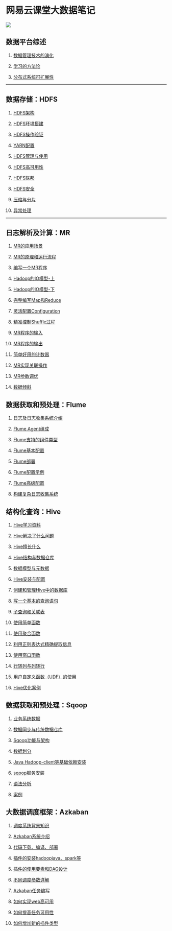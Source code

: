 # 网易云课堂大数据笔记

![](https://img.shields.io/badge/language-java-orange.svg)

## 数据平台综述

1. [数据管理技术的演化](https://github.com/jiaoqiyuan/163-bigdate-note/blob/master/%E6%95%B0%E6%8D%AE%E5%B9%B3%E5%8F%B0%E7%BB%BC%E8%BF%B0/%E6%95%B0%E6%8D%AE%E7%AE%A1%E7%90%86%E6%8A%80%E6%9C%AF%E7%9A%84%E6%BC%94%E5%8C%96.md)

2. [学习的方法论](https://github.com/jiaoqiyuan/163-bigdate-note/blob/master/%E6%95%B0%E6%8D%AE%E5%B9%B3%E5%8F%B0%E7%BB%BC%E8%BF%B0/%E5%AD%A6%E4%B9%A0%E7%9A%84%E6%96%B9%E6%B3%95%E8%AE%BA.md)

3. [分布式系统可扩展性](https://github.com/jiaoqiyuan/163-bigdate-note/blob/master/%E6%95%B0%E6%8D%AE%E5%B9%B3%E5%8F%B0%E7%BB%BC%E8%BF%B0/%E5%88%86%E5%B8%83%E5%BC%8F%E7%B3%BB%E7%BB%9F%E5%8F%AF%E6%89%A9%E5%B1%95%E6%80%A7.md)

----

## 数据存储：HDFS

1. [HDFS架构][10]

2. [HDFS环境搭建][1]

3. [HDFS操作验证][2]

4. [YARN配置][3]

5. [HDFS管理与使用][4]

6. [HDFS高可用性][5]

7. [HDFS联邦][6]

8. [HDFS安全][7]

9. [压缩与分片][8]

10. [异常处理][9]

----

## 日志解析及计算：MR

1. [MR的应用场景][11]

2. [MR的原理和运行流程][12]

3. [编写一个MR程序][13]

4. [Hadoop的IO模型-上][14]

5. [Hadoop的IO模型-下][15]

6. [完整编写Map和Reduce][16]

7. [灵活配置Configuration][17]

8. [精准控制Shuffle过程][18]

9. [MR程序的输入][19]

10. [MR程序的输出][20]

11. [简单好用的计数器][21]

12. [MR实现关联操作][22]

13. [MR参数调优][23]

14. [数据倾斜][24]


## 数据获取和预处理：Flume

1. [日志及日志收集系统介绍][25]

2. [Flume Agent组成][26]

3. [Flume支持的组件类型][27]

4. [Flume基本配置][28]

5. [Flume部署][29]

6. [Flume配置示例][30]

7. [Flume高级配置][31]

8. [构建复杂日志收集系统][32]

## 结构化查询：Hive

1. [Hive学习资料][33]

2. [Hive解决了什么问题][34]

3. [Hive擅长什么][35]

4. [Hive结构与数据仓库][36]

5. [数据模型与元数据][37]

6. [Hive安装与配置][38]

7. [创建和管理Hive中的数据库][39]

8. [写一个基本的查询语句][40]

9. [子查询和关联表][41]

10. [使用简单函数][42]

10. [使用聚合函数][43]

10. [利用正则表达式精确提取信息][44]

11. [使用窗口函数][45]

12. [行转列与列转行][46]

13. [用户自定义函数（UDF）的使用][47]

14. [Hive优化案例][48]


## 数据获取和预处理：Sqoop

1. [业务系统数据](https://github.com/jiaoqiyuan/163-bigdate-note/blob/master/%E6%95%B0%E6%8D%AE%E8%8E%B7%E5%8F%96%E5%92%8C%E9%A2%84%E5%A4%84%E7%90%86%EF%BC%9ASqoop/%E4%B8%9A%E5%8A%A1%E7%B3%BB%E7%BB%9F%E6%95%B0%E6%8D%AE.md)

2. [数据同步与传统数据仓库](https://github.com/jiaoqiyuan/163-bigdate-note/blob/master/%E6%95%B0%E6%8D%AE%E8%8E%B7%E5%8F%96%E5%92%8C%E9%A2%84%E5%A4%84%E7%90%86%EF%BC%9ASqoop/%E6%95%B0%E6%8D%AE%E5%90%8C%E6%AD%A5%E4%B8%8E%E4%BC%A0%E7%BB%9F%E6%95%B0%E6%8D%AE%E4%BB%93%E5%BA%93.md)

3. [Sqoop功能与架构](https://github.com/jiaoqiyuan/163-bigdate-note/blob/master/%E6%95%B0%E6%8D%AE%E8%8E%B7%E5%8F%96%E5%92%8C%E9%A2%84%E5%A4%84%E7%90%86%EF%BC%9ASqoop/Sqoop%E5%8A%9F%E8%83%BD%E4%B8%8E%E6%9E%B6%E6%9E%84.md)

4. [数据划分](https://github.com/jiaoqiyuan/163-bigdate-note/blob/master/%E6%95%B0%E6%8D%AE%E8%8E%B7%E5%8F%96%E5%92%8C%E9%A2%84%E5%A4%84%E7%90%86%EF%BC%9ASqoop/%E6%95%B0%E6%8D%AE%E5%88%92%E5%88%86.md)

5. [Java Hadoop-client等基础依赖安装](https://github.com/jiaoqiyuan/163-bigdate-note/blob/master/%E6%95%B0%E6%8D%AE%E8%8E%B7%E5%8F%96%E5%92%8C%E9%A2%84%E5%A4%84%E7%90%86%EF%BC%9ASqoop/Java%20Hadoop-client%E7%AD%89%E5%9F%BA%E7%A1%80%E4%BE%9D%E8%B5%96%E5%AE%89%E8%A3%85.md)

6. [sqoop服务安装](https://github.com/jiaoqiyuan/163-bigdate-note/blob/master/%E6%95%B0%E6%8D%AE%E8%8E%B7%E5%8F%96%E5%92%8C%E9%A2%84%E5%A4%84%E7%90%86%EF%BC%9ASqoop/sqoop%E6%9C%8D%E5%8A%A1%E5%AE%89%E8%A3%85.md)

7. [语法分析](https://github.com/jiaoqiyuan/163-bigdate-note/blob/master/%E6%95%B0%E6%8D%AE%E8%8E%B7%E5%8F%96%E5%92%8C%E9%A2%84%E5%A4%84%E7%90%86%EF%BC%9ASqoop/%E8%AF%AD%E6%B3%95%E5%88%86%E6%9E%90.md)

8. [案例](https://github.com/jiaoqiyuan/163-bigdate-note/blob/master/%E6%95%B0%E6%8D%AE%E8%8E%B7%E5%8F%96%E5%92%8C%E9%A2%84%E5%A4%84%E7%90%86%EF%BC%9ASqoop/%E6%A1%88%E4%BE%8B.md)

## 大数据调度框架：Azkaban

1. [调度系统背景知识](https://github.com/jiaoqiyuan/163-bigdate-note/blob/master/%E5%A4%A7%E6%95%B0%E6%8D%AE%E8%B0%83%E5%BA%A6%E6%A1%86%E6%9E%B6%EF%BC%9AAzkaban/1.%E8%B0%83%E5%BA%A6%E7%B3%BB%E7%BB%9F%E8%83%8C%E6%99%AF%E7%9F%A5%E8%AF%86.md)

2. [Azkaban系统介绍](https://github.com/jiaoqiyuan/163-bigdate-note/blob/master/%E5%A4%A7%E6%95%B0%E6%8D%AE%E8%B0%83%E5%BA%A6%E6%A1%86%E6%9E%B6%EF%BC%9AAzkaban/2.Azkaban%E7%B3%BB%E7%BB%9F%E4%BB%8B%E7%BB%8D.md)

3. [代码下载、编译、部署](https://github.com/jiaoqiyuan/163-bigdate-note/blob/master/%E5%A4%A7%E6%95%B0%E6%8D%AE%E8%B0%83%E5%BA%A6%E6%A1%86%E6%9E%B6%EF%BC%9AAzkaban/3.%E4%BB%A3%E7%A0%81%E4%B8%8B%E8%BD%BD%E3%80%81%E7%BC%96%E8%AF%91%E3%80%81%E9%83%A8%E7%BD%B2.md)

4. [插件的安装hadoopjava、spark等](https://github.com/jiaoqiyuan/163-bigdate-note/blob/master/%E5%A4%A7%E6%95%B0%E6%8D%AE%E8%B0%83%E5%BA%A6%E6%A1%86%E6%9E%B6%EF%BC%9AAzkaban/4.%E6%8F%92%E4%BB%B6%E7%9A%84%E5%AE%89%E8%A3%85hadoopjava%E3%80%81spark%E7%AD%89.md)

5. [插件的使用要素和DAG设计](https://github.com/jiaoqiyuan/163-bigdate-note/blob/master/%E5%A4%A7%E6%95%B0%E6%8D%AE%E8%B0%83%E5%BA%A6%E6%A1%86%E6%9E%B6%EF%BC%9AAzkaban/5.%E6%8F%92%E4%BB%B6%E7%9A%84%E4%BD%BF%E7%94%A8%E8%A6%81%E7%B4%A0%E5%92%8CDAG%E8%AE%BE%E8%AE%A1.md)

6. [不同调度参数详解](https://github.com/jiaoqiyuan/163-bigdate-note/blob/master/%E5%A4%A7%E6%95%B0%E6%8D%AE%E8%B0%83%E5%BA%A6%E6%A1%86%E6%9E%B6%EF%BC%9AAzkaban/6.%E4%B8%8D%E5%90%8C%E8%B0%83%E5%BA%A6%E5%8F%82%E6%95%B0%E8%AF%A6%E8%A7%A3.md)

7. [Azkaban任务编写](https://github.com/jiaoqiyuan/163-bigdate-note/blob/master/%E5%A4%A7%E6%95%B0%E6%8D%AE%E8%B0%83%E5%BA%A6%E6%A1%86%E6%9E%B6%EF%BC%9AAzkaban/7.Azkaban%E4%BB%BB%E5%8A%A1%E7%BC%96%E5%86%99.md)

8. [如何实现web高可用](https://github.com/jiaoqiyuan/163-bigdate-note/blob/master/%E5%A4%A7%E6%95%B0%E6%8D%AE%E8%B0%83%E5%BA%A6%E6%A1%86%E6%9E%B6%EF%BC%9AAzkaban/8.%E5%A6%82%E4%BD%95%E5%AE%9E%E7%8E%B0web%E9%AB%98%E5%8F%AF%E7%94%A8.md)

9. [如何提高任务可用性](https://github.com/jiaoqiyuan/163-bigdate-note/blob/master/%E5%A4%A7%E6%95%B0%E6%8D%AE%E8%B0%83%E5%BA%A6%E6%A1%86%E6%9E%B6%EF%BC%9AAzkaban/9.%E5%A6%82%E4%BD%95%E6%8F%90%E9%AB%98%E4%BB%BB%E5%8A%A1%E5%8F%AF%E7%94%A8%E6%80%A7.md)

10. [如何增加新的插件类型](https://github.com/jiaoqiyuan/163-bigdate-note/blob/master/%E5%A4%A7%E6%95%B0%E6%8D%AE%E8%B0%83%E5%BA%A6%E6%A1%86%E6%9E%B6%EF%BC%9AAzkaban/10.%E5%A6%82%E4%BD%95%E5%A2%9E%E5%8A%A0%E6%96%B0%E7%9A%84%E6%8F%92%E4%BB%B6%E7%B1%BB%E5%9E%8B.md)

[1]: https://github.com/jiaoqiyuan/163-bigdate-note/blob/master/%E6%95%B0%E6%8D%AE%E5%AD%98%E5%82%A8%EF%BC%9AHDFS/2.HDFS%E7%8E%AF%E5%A2%83%E6%90%AD%E5%BB%BA.md
[2]: https://github.com/jiaoqiyuan/163-bigdate-note/blob/master/%E6%95%B0%E6%8D%AE%E5%AD%98%E5%82%A8%EF%BC%9AHDFS/3.HDFS%E6%93%8D%E4%BD%9C%E9%AA%8C%E8%AF%81.md
[3]: https://github.com/jiaoqiyuan/163-bigdate-note/blob/master/%E6%95%B0%E6%8D%AE%E5%AD%98%E5%82%A8%EF%BC%9AHDFS/4.YARN%E9%85%8D%E7%BD%AE.md
[4]: https://github.com/jiaoqiyuan/163-bigdate-note/blob/master/%E6%95%B0%E6%8D%AE%E5%AD%98%E5%82%A8%EF%BC%9AHDFS/5.HDFS%E7%AE%A1%E7%90%86%E5%92%8C%E4%BD%BF%E7%94%A8.md
[5]: https://github.com/jiaoqiyuan/163-bigdate-note/blob/master/%E6%95%B0%E6%8D%AE%E5%AD%98%E5%82%A8%EF%BC%9AHDFS/6.HDFS%E9%AB%98%E5%8F%AF%E7%94%A8%E6%80%A7.md
[6]: https://github.com/jiaoqiyuan/163-bigdate-note/blob/master/%E6%95%B0%E6%8D%AE%E5%AD%98%E5%82%A8%EF%BC%9AHDFS/7.HDFS%E8%81%94%E9%82%A6.md
[7]: https://github.com/jiaoqiyuan/163-bigdate-note/blob/master/%E6%95%B0%E6%8D%AE%E5%AD%98%E5%82%A8%EF%BC%9AHDFS/8.HDFS%E5%AE%89%E5%85%A8.md
[8]: https://github.com/jiaoqiyuan/163-bigdate-note/blob/master/%E6%95%B0%E6%8D%AE%E5%AD%98%E5%82%A8%EF%BC%9AHDFS/9.%E5%8E%8B%E7%BC%A9%E4%B8%8E%E5%88%86%E7%89%87.md
[9]: https://github.com/jiaoqiyuan/163-bigdate-note/blob/master/%E6%95%B0%E6%8D%AE%E5%AD%98%E5%82%A8%EF%BC%9AHDFS/10.%E5%BC%82%E5%B8%B8%E5%A4%84%E7%90%86.md
[10]: https://github.com/jiaoqiyuan/163-bigdate-note/blob/master/%E6%95%B0%E6%8D%AE%E5%AD%98%E5%82%A8%EF%BC%9AHDFS/1.HDFS%E6%9E%B6%E6%9E%84.md
[11]: https://github.com/jiaoqiyuan/163-bigdate-note/blob/master/%E6%97%A5%E5%BF%97%E8%A7%A3%E6%9E%90%E5%8F%8A%E8%AE%A1%E7%AE%97%EF%BC%9AMR/1.MR%E7%9A%84%E5%BA%94%E7%94%A8%E5%9C%BA%E6%99%AF.md
[12]: https://github.com/jiaoqiyuan/163-bigdate-note/blob/master/%E6%97%A5%E5%BF%97%E8%A7%A3%E6%9E%90%E5%8F%8A%E8%AE%A1%E7%AE%97%EF%BC%9AMR/2.MR%E7%9A%84%E5%8E%9F%E7%90%86%E5%92%8C%E8%BF%90%E8%A1%8C%E6%B5%81%E7%A8%8B.md
[13]: https://github.com/jiaoqiyuan/163-bigdate-note/blob/master/%E6%97%A5%E5%BF%97%E8%A7%A3%E6%9E%90%E5%8F%8A%E8%AE%A1%E7%AE%97%EF%BC%9AMR/3.%E7%BC%96%E5%86%99%E4%B8%80%E4%B8%AAMR%E7%A8%8B%E5%BA%8F/%E7%BC%96%E5%86%99%E4%B8%80%E4%B8%AAMR%E7%A8%8B%E5%BA%8F.md
[14]: https://github.com/jiaoqiyuan/163-bigdate-note/blob/master/%E6%97%A5%E5%BF%97%E8%A7%A3%E6%9E%90%E5%8F%8A%E8%AE%A1%E7%AE%97%EF%BC%9AMR/4.Hadoop%E7%9A%84IO%E6%A8%A1%E5%9E%8B-%E4%B8%8A/Hadoop%E7%9A%84IO%E6%A8%A1-%E4%B8%8A.md
[15]: https://github.com/jiaoqiyuan/163-bigdate-note/blob/master/%E6%97%A5%E5%BF%97%E8%A7%A3%E6%9E%90%E5%8F%8A%E8%AE%A1%E7%AE%97%EF%BC%9AMR/5.Hadoop%E7%9A%84IO%E6%A8%A1%E5%9E%8B-%E4%B8%8B/Hadoop%E7%9A%84IO%E6%A8%A1%E5%9E%8B-%E4%B8%8B.md
[16]: https://github.com/jiaoqiyuan/163-bigdate-note/blob/master/%E6%97%A5%E5%BF%97%E8%A7%A3%E6%9E%90%E5%8F%8A%E8%AE%A1%E7%AE%97%EF%BC%9AMR/6.%E5%AE%8C%E6%95%B4%E7%BC%96%E5%86%99Map%E5%92%8CReduce/%E5%AE%8C%E6%95%B4%E7%BC%96%E5%86%99Map%E5%92%8CReduce.md
[17]: https://github.com/jiaoqiyuan/163-bigdate-note/blob/master/%E6%97%A5%E5%BF%97%E8%A7%A3%E6%9E%90%E5%8F%8A%E8%AE%A1%E7%AE%97%EF%BC%9AMR/7.%E7%81%B5%E6%B4%BB%E5%BA%94%E7%94%A8Configuration/%E7%81%B5%E6%B4%BB%E5%BA%94%E7%94%A8Configuration.md
[18]: https://github.com/jiaoqiyuan/163-bigdate-note/blob/master/%E6%97%A5%E5%BF%97%E8%A7%A3%E6%9E%90%E5%8F%8A%E8%AE%A1%E7%AE%97%EF%BC%9AMR/8.%E7%B2%BE%E7%A1%AE%E6%8E%A7%E5%88%B6Shuffle%E8%BF%87%E7%A8%8B/%E7%B2%BE%E7%A1%AE%E6%8E%A7%E5%88%B6Shuffle%E8%BF%87%E7%A8%8B.md
[19]: https://github.com/jiaoqiyuan/163-bigdate-note/blob/master/%E6%97%A5%E5%BF%97%E8%A7%A3%E6%9E%90%E5%8F%8A%E8%AE%A1%E7%AE%97%EF%BC%9AMR/9.MR%E7%A8%8B%E5%BA%8F%E7%9A%84%E8%BE%93%E5%85%A5/MR%E7%A8%8B%E5%BA%8F%E7%9A%84%E8%BE%93%E5%85%A5.md
[20]: https://github.com/jiaoqiyuan/163-bigdate-note/blob/master/%E6%97%A5%E5%BF%97%E8%A7%A3%E6%9E%90%E5%8F%8A%E8%AE%A1%E7%AE%97%EF%BC%9AMR/10.MR%E7%A8%8B%E5%BA%8F%E7%9A%84%E8%BE%93%E5%87%BA/MR%E7%A8%8B%E5%BA%8F%E7%9A%84%E8%BE%93%E5%87%BA.md
[21]: https://github.com/jiaoqiyuan/163-bigdate-note/blob/master/%E6%97%A5%E5%BF%97%E8%A7%A3%E6%9E%90%E5%8F%8A%E8%AE%A1%E7%AE%97%EF%BC%9AMR/11.%E7%AE%80%E5%8D%95%E5%A5%BD%E7%94%A8%E7%9A%84%E8%AE%A1%E6%95%B0%E5%99%A8/%E7%AE%80%E5%8D%95%E5%A5%BD%E7%94%A8%E7%9A%84%E8%AE%A1%E6%95%B0%E5%99%A8.md
[22]: https://github.com/jiaoqiyuan/163-bigdate-note/blob/master/%E6%97%A5%E5%BF%97%E8%A7%A3%E6%9E%90%E5%8F%8A%E8%AE%A1%E7%AE%97%EF%BC%9AMR/12.MR%E5%AE%9E%E7%8E%B0%E5%85%B3%E8%81%94%E6%93%8D%E4%BD%9C.md
[23]: https://github.com/jiaoqiyuan/163-bigdate-note/blob/master/%E6%97%A5%E5%BF%97%E8%A7%A3%E6%9E%90%E5%8F%8A%E8%AE%A1%E7%AE%97%EF%BC%9AMR/13.MR%E5%8F%82%E6%95%B0%E8%B0%83%E4%BC%98.md
[24]: https://github.com/jiaoqiyuan/163-bigdate-note/blob/master/%E6%97%A5%E5%BF%97%E8%A7%A3%E6%9E%90%E5%8F%8A%E8%AE%A1%E7%AE%97%EF%BC%9AMR/14.%E6%95%B0%E6%8D%AE%E5%80%BE%E6%96%9C.md
[25]: https://github.com/jiaoqiyuan/163-bigdate-note/blob/master/%E6%95%B0%E6%8D%AE%E8%8E%B7%E5%8F%96%E5%92%8C%E9%A2%84%E5%A4%84%E7%90%86%EF%BC%9AFlume/1.%E6%97%A5%E5%BF%97%E5%8F%8A%E6%97%A5%E5%BF%97%E6%94%B6%E9%9B%86%E7%B3%BB%E7%BB%9F.md
[26]: https://github.com/jiaoqiyuan/163-bigdate-note/blob/master/%E6%95%B0%E6%8D%AE%E8%8E%B7%E5%8F%96%E5%92%8C%E9%A2%84%E5%A4%84%E7%90%86%EF%BC%9AFlume/2.Flume%20Agent%E7%9A%84%E7%BB%84%E6%88%90.md
[27]: https://github.com/jiaoqiyuan/163-bigdate-note/blob/master/%E6%95%B0%E6%8D%AE%E8%8E%B7%E5%8F%96%E5%92%8C%E9%A2%84%E5%A4%84%E7%90%86%EF%BC%9AFlume/3.Flume%E6%94%AF%E6%8C%81%E7%9A%84%E7%BB%84%E5%BB%BA%E7%B1%BB%E5%9E%8B.md
[28]: https://github.com/jiaoqiyuan/163-bigdate-note/blob/master/%E6%95%B0%E6%8D%AE%E8%8E%B7%E5%8F%96%E5%92%8C%E9%A2%84%E5%A4%84%E7%90%86%EF%BC%9AFlume/4.Flume%E7%9A%84%E5%9F%BA%E6%9C%AC%E9%85%8D%E7%BD%AE.md
[29]: https://github.com/jiaoqiyuan/163-bigdate-note/blob/master/%E6%95%B0%E6%8D%AE%E8%8E%B7%E5%8F%96%E5%92%8C%E9%A2%84%E5%A4%84%E7%90%86%EF%BC%9AFlume/5.Flume%E5%AE%89%E8%A3%85%E5%92%8C%E9%83%A8%E7%BD%B2.md
[30]: https://github.com/jiaoqiyuan/163-bigdate-note/blob/master/%E6%95%B0%E6%8D%AE%E8%8E%B7%E5%8F%96%E5%92%8C%E9%A2%84%E5%A4%84%E7%90%86%EF%BC%9AFlume/6.Flume%E9%85%8D%E7%BD%AE%E7%A4%BA%E4%BE%8B.md
[31]: https://github.com/jiaoqiyuan/163-bigdate-note/blob/master/%E6%95%B0%E6%8D%AE%E8%8E%B7%E5%8F%96%E5%92%8C%E9%A2%84%E5%A4%84%E7%90%86%EF%BC%9AFlume/7.Flume%E9%AB%98%E7%BA%A7%E9%85%8D%E7%BD%AE.md
[32]: https://github.com/jiaoqiyuan/163-bigdate-note/blob/master/%E6%95%B0%E6%8D%AE%E8%8E%B7%E5%8F%96%E5%92%8C%E9%A2%84%E5%A4%84%E7%90%86%EF%BC%9AFlume/8.%E6%9E%84%E5%BB%BA%E5%A4%8D%E6%9D%82%E6%97%A5%E5%BF%97%E6%94%B6%E9%9B%86%E7%B3%BB%E7%BB%9F.md
[33]: https://github.com/jiaoqiyuan/163-bigdate-note/blob/master/%E7%BB%93%E6%9E%84%E5%8C%96%E6%9F%A5%E8%AF%A2%EF%BC%9AHive/Hive%E5%AD%A6%E4%B9%A0%E8%B5%84%E6%96%99.md
[34]: https://github.com/jiaoqiyuan/163-bigdate-note/blob/master/%E7%BB%93%E6%9E%84%E5%8C%96%E6%9F%A5%E8%AF%A2%EF%BC%9AHive/Hive%E8%A7%A3%E5%86%B3%E4%BA%86%E4%BB%80%E4%B9%88%E9%97%AE%E9%A2%98.md
[35]: https://github.com/jiaoqiyuan/163-bigdate-note/blob/master/%E7%BB%93%E6%9E%84%E5%8C%96%E6%9F%A5%E8%AF%A2%EF%BC%9AHive/Hive%E6%93%85%E9%95%BF%E4%BB%80%E4%B9%88.md
[36]: https://github.com/jiaoqiyuan/163-bigdate-note/blob/master/%E7%BB%93%E6%9E%84%E5%8C%96%E6%9F%A5%E8%AF%A2%EF%BC%9AHive/Hive%E6%9C%BA%E6%9E%84%E4%B8%8E%E6%95%B0%E6%8D%AE%E4%BB%93%E5%BA%93.md
[37]: https://github.com/jiaoqiyuan/163-bigdate-note/blob/master/%E7%BB%93%E6%9E%84%E5%8C%96%E6%9F%A5%E8%AF%A2%EF%BC%9AHive/%E6%95%B0%E6%8D%AE%E6%A8%A1%E5%9E%8B%E4%B8%8E%E5%85%83%E6%95%B0%E6%8D%AE.md
[38]: https://github.com/jiaoqiyuan/163-bigdate-note/blob/master/%E7%BB%93%E6%9E%84%E5%8C%96%E6%9F%A5%E8%AF%A2%EF%BC%9AHive/Hive%E7%9A%84%E5%AE%89%E8%A3%85%E4%B8%8E%E9%85%8D%E7%BD%AE.md
[39]: https://github.com/jiaoqiyuan/163-bigdate-note/blob/master/%E7%BB%93%E6%9E%84%E5%8C%96%E6%9F%A5%E8%AF%A2%EF%BC%9AHive/%E5%88%9B%E5%BB%BA%E5%92%8C%E7%AE%A1%E7%90%86Hive%E4%B8%AD%E7%9A%84%E6%95%B0%E6%8D%AE%E5%BA%93.md
[40]: https://github.com/jiaoqiyuan/163-bigdate-note/blob/master/%E7%BB%93%E6%9E%84%E5%8C%96%E6%9F%A5%E8%AF%A2%EF%BC%9AHive/%E5%86%99%E4%B8%80%E4%B8%AA%E5%9F%BA%E6%9C%AC%E7%9A%84%E6%9F%A5%E8%AF%A2%E8%AF%AD%E5%8F%A5.md
[41]: https://github.com/jiaoqiyuan/163-bigdate-note/blob/master/%E7%BB%93%E6%9E%84%E5%8C%96%E6%9F%A5%E8%AF%A2%EF%BC%9AHive/%E5%AD%90%E6%9F%A5%E8%AF%A2%E5%92%8C%E5%85%B3%E8%81%94%E8%A1%A8.md
[42]: https://github.com/jiaoqiyuan/163-bigdate-note/blob/master/%E7%BB%93%E6%9E%84%E5%8C%96%E6%9F%A5%E8%AF%A2%EF%BC%9AHive/%E4%BD%BF%E7%94%A8%E7%AE%80%E5%8D%95%E5%87%BD%E6%95%B0.md
[43]: https://github.com/jiaoqiyuan/163-bigdate-note/blob/master/%E7%BB%93%E6%9E%84%E5%8C%96%E6%9F%A5%E8%AF%A2%EF%BC%9AHive/%E4%BD%BF%E7%94%A8%E8%81%9A%E5%90%88%E5%87%BD%E6%95%B0.md
[44]: https://github.com/jiaoqiyuan/163-bigdate-note/blob/master/%E7%BB%93%E6%9E%84%E5%8C%96%E6%9F%A5%E8%AF%A2%EF%BC%9AHive/%E5%88%A9%E7%94%A8%E6%AD%A3%E5%88%99%E8%A1%A8%E8%BE%BE%E5%BC%8F%E7%B2%BE%E7%A1%AE%E6%8F%90%E5%8F%96%E4%BF%A1%E6%81%AF.md
[45]: https://github.com/jiaoqiyuan/163-bigdate-note/blob/master/%E7%BB%93%E6%9E%84%E5%8C%96%E6%9F%A5%E8%AF%A2%EF%BC%9AHive/%E4%BD%BF%E7%94%A8%E7%AA%97%E5%8F%A3%E5%87%BD%E6%95%B0.md
[46]: https://github.com/jiaoqiyuan/163-bigdate-note/blob/master/%E7%BB%93%E6%9E%84%E5%8C%96%E6%9F%A5%E8%AF%A2%EF%BC%9AHive/%E8%A1%8C%E8%BD%AC%E5%88%97%E4%B8%8E%E5%88%97%E8%BD%AC%E8%A1%8C.md
[47]: https://github.com/jiaoqiyuan/163-bigdate-note/blob/master/%E7%BB%93%E6%9E%84%E5%8C%96%E6%9F%A5%E8%AF%A2%EF%BC%9AHive/%E7%94%A8%E6%88%B7%E8%87%AA%E5%AE%9A%E4%B9%89%E5%87%BD%E6%95%B0UDH%E7%9A%84%E4%BD%BF%E7%94%A8.md
[48]: https://github.com/jiaoqiyuan/163-bigdate-note/blob/master/%E7%BB%93%E6%9E%84%E5%8C%96%E6%9F%A5%E8%AF%A2%EF%BC%9AHive/Hive%E4%BC%98%E5%8C%96%E6%A1%88%E4%BE%8B.md